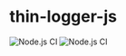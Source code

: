 # thin-logger-js

![Node.js CI](https://github.com/vitorz/thin-logger-js/workflows/Node.js%20CI/badge.svg)
![Node.js CI](https://github.com/vitorz/thin-logger-js/workflows/Node.js%20CI/badge.svg?event=page_build)
